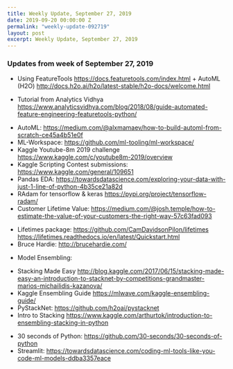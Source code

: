 ```yaml
---
title: Weekly Update, September 27, 2019
date: 2019-09-20 00:00:00 Z
permalink: "weekly-update-092719"
layout: post
excerpt: Weekly Update, September 27, 2019
---
```

### Updates from week of September 27, 2019

* Using FeatureTools <https://docs.featuretools.com/index.html> + AutoML (H2O) <http://docs.h2o.ai/h2o/latest-stable/h2o-docs/welcome.html>
 - Tutorial from Analytics Vidhya <https://www.analyticsvidhya.com/blog/2018/08/guide-automated-feature-engineering-featuretools-python/>
* AutoML: <https://medium.com/@alxmamaev/how-to-build-automl-from-scratch-ce45a4b51e0f>
* ML-Workspace: <https://github.com/ml-tooling/ml-workspace/>
* Kaggle Youtube-8m 2019 challenge <https://www.kaggle.com/c/youtube8m-2019/overview>
* Kaggle Scripting Contest submissions: <https://www.kaggle.com/general/109651>
* Pandas EDA: <https://towardsdatascience.com/exploring-your-data-with-just-1-line-of-python-4b35ce21a82d>
* RAdam for tensorflow & keras <https://pypi.org/project/tensorflow-radam/>
* Customer Lifetime Value: <https://medium.com/@josh.temple/how-to-estimate-the-value-of-your-customers-the-right-way-57c63fad093>
 - Lifetimes package: <https://github.com/CamDavidsonPilon/lifetimes> <https://lifetimes.readthedocs.io/en/latest/Quickstart.html>
 - Bruce Hardie: <http://brucehardie.com/>
* Model Ensembling:
 - Stacking Made Easy <http://blog.kaggle.com/2017/06/15/stacking-made-easy-an-introduction-to-stacknet-by-competitions-grandmaster-marios-michailidis-kazanova/>
 - Kaggle Ensembling Guide <https://mlwave.com/kaggle-ensembling-guide/>
 - PyStackNet: <https://github.com/h2oai/pystacknet>
 - Intro to Stacking <https://www.kaggle.com/arthurtok/introduction-to-ensembling-stacking-in-python>
* 30 seconds of Python: <https://github.com/30-seconds/30-seconds-of-python>
* Streamlit: <https://towardsdatascience.com/coding-ml-tools-like-you-code-ml-models-ddba3357eace>
